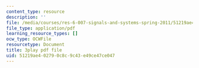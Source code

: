 ```yaml
---
content_type: resource
description: ''
file: /media/courses/res-6-007-signals-and-systems-spring-2011/51219ae402790c8c9c43e49ce47ce047_D3bblng-Kcc.pdf
file_type: application/pdf
learning_resource_types: []
ocw_type: OCWFile
resourcetype: Document
title: 3play pdf file
uid: 51219ae4-0279-0c8c-9c43-e49ce47ce047
---
```

